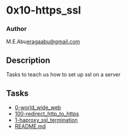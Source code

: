 # 0x10-https_ssl

### Author
M.E.Abu<eragaabu@gmail.com>

## Description
Tasks to teach us how to set up ssl on a server

## Tasks
* [0-world_wide_web](0-world_wide_web)
* [100-redirect_http_to_https](100-redirect_http_to_https)
* [1-haproxy_ssl_termination](1-haproxy_ssl_termination)
* [README.md](README.md)
